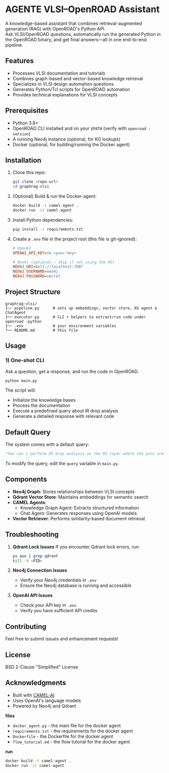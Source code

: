 # AGENTE VLSI–OpenROAD Assistant

A knowledge-based assistant that combines retrieval-augmented generation (RAG) with OpenROAD's Python API.  
Ask VLSI/OpenROAD questions, automatically run the generated Python in the OpenROAD binary, and get final answers—all in one end-to-end pipeline.

## Features

- Processes VLSI documentation and tutorials
- Combines graph-based and vector-based knowledge retrieval
- Specializes in VLSI design automation questions
- Generates Python/Tcl scripts for OpenROAD automation
- Provides technical explanations for VLSI concepts

## Prerequisites

- Python 3.8+
- OpenROAD CLI installed and on your `$PATH` (verify with `openroad -version`)
- A running Neo4j instance (optional, for KG lookups)
- Docker (optional, for building/running the Docker agent)

## Installation

1. Clone this repo:
   ```bash
   git clone <repo-url>
   cd graphrag-vlsi
   ```

2. (Optional) Build & run the Docker-agent:
   ```bash
   docker build -t camel-agent .
   docker run -it camel-agent
   ```

3. Install Python dependencies:
   ```bash
   pip install -r requirements.txt
   ```

4. Create a `.env` file in the project root (this file is git-ignored):
   ```ini
   # OpenAI
   OPENAI_API_KEY=sk-<your-key>
   
   # Neo4j (optional – skip if not using the KG)
   NEO4J_URI=bolt://localhost:7687
   NEO4J_USERNAME=neo4j
   NEO4J_PASSWORD=secret
   ```

## Project Structure

```
graphrag-vlsi/
├── pipeline.py      # sets up embeddings, vector store, KG agent & ChatAgent
├── executor.py      # CLI + helpers to extract/run code under openroad -python
├── .env             # your environment variables
└── README.md        # this file
```

## Usage

### 1) One-shot CLI

Ask a question, get a response, and run the code in OpenROAD.

```bash
python main.py
```

The script will:
- Initialize the knowledge bases
- Process the documentation
- Execute a predefined query about IR drop analysis
- Generate a detailed response with relevant code

## Default Query

The system comes with a default query:
```python
"how can i perform IR drop analysis on the M1 layer where the pins are located, provide python code"
```

To modify the query, edit the `query` variable in `main.py`.

## Components

- **Neo4j Graph**: Stores relationships between VLSI concepts
- **Qdrant Vector Store**: Maintains embeddings for semantic search
- **CAMEL Agents**: 
  - Knowledge Graph Agent: Extracts structured information
  - Chat Agent: Generates responses using OpenAI models
- **Vector Retriever**: Performs similarity-based document retrieval

## Troubleshooting

1. **Qdrant Lock Issues**
   If you encounter Qdrant lock errors, run:
   ```bash
   ps aux | grep qdrant
   kill -9 <PID>
   ```

2. **Neo4j Connection Issues**
   - Verify your Neo4j credentials in `.env`
   - Ensure the Neo4j database is running and accessible

3. **OpenAI API Issues**
   - Check your API key in `.env`
   - Verify you have sufficient API credits

## Contributing

Feel free to submit issues and enhancement requests!

## License

BSD 2-Clause "Simplified" License

## Acknowledgments

- Built with [CAMEL-AI](https://github.com/camel-ai/camel)
- Uses OpenAI's language models
- Powered by Neo4j and Qdrant

**files**

- `docker_agent.py` - the main file for the docker agent
- `requirements.txt` - the requirements for the docker agent
- `Dockerfile` - the Dockerfile for the docker agent
- `flow_tutorial.md` - the flow tutorial for the docker agent

**run**

```bash
docker build -t camel-agent .
docker run -it camel-agent
```
            
